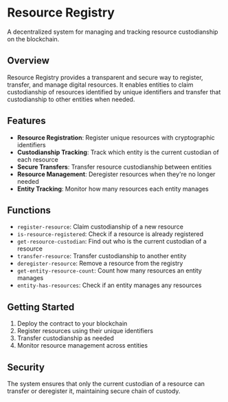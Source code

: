 # Resource Registry

A decentralized system for managing and tracking resource custodianship on the blockchain.

## Overview

Resource Registry provides a transparent and secure way to register, transfer, and manage digital resources. It enables entities to claim custodianship of resources identified by unique identifiers and transfer that custodianship to other entities when needed.

## Features

- **Resource Registration**: Register unique resources with cryptographic identifiers
- **Custodianship Tracking**: Track which entity is the current custodian of each resource
- **Secure Transfers**: Transfer resource custodianship between entities
- **Resource Management**: Deregister resources when they're no longer needed
- **Entity Tracking**: Monitor how many resources each entity manages

## Functions

- `register-resource`: Claim custodianship of a new resource
- `is-resource-registered`: Check if a resource is already registered
- `get-resource-custodian`: Find out who is the current custodian of a resource
- `transfer-resource`: Transfer custodianship to another entity
- `deregister-resource`: Remove a resource from the registry
- `get-entity-resource-count`: Count how many resources an entity manages
- `entity-has-resources`: Check if an entity manages any resources

## Getting Started

1. Deploy the contract to your blockchain
2. Register resources using their unique identifiers
3. Transfer custodianship as needed
4. Monitor resource management across entities

## Security

The system ensures that only the current custodian of a resource can transfer or deregister it, maintaining secure chain of custody.